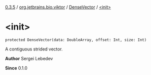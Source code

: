 [0.3.5](../../index.md) / [org.jetbrains.bio.viktor](../index.md) / [DenseVector](index.md) / [&lt;init&gt;](.)

# &lt;init&gt;

`protected DenseVector(data: DoubleArray, offset: Int, size: Int)`

A contiguous strided vector.

**Author**
Sergei Lebedev

**Since**
0.1.0

